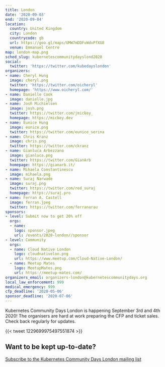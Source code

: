 ```yaml
---
title: London
date: '2020-09-03'
end: '2020-09-04'
location:
  country: United Kingdom
  city: London
  countrycode: gb
  url: https://goo.gl/maps/UMW7mDDFvWdvPfXG8
  venue: Emmanuel Centre
map: london-map.png
sched_slug: kubernetescommunitydayslond2020
social:
  twitter: 'https://twitter.com/kubedayslondon'
organizers:
- name: Cheryl Hung
  image: cheryl.png
  twitter: 'https://twitter.com/oicheryl'
  homepage: 'https://www.oicheryl.com/'
- name: Danielle Cook
  image: danielle.jpg
- name: Josh Michielsen
  image: josh.png
  twitter: https://twitter.com/jmickey_
  homepage: https://mickey.dev
- name: Eunice Hung
  image: eunice.png
  twitter: https://twitter.com/eunice_serina
- name: Chris Kranz
  image: chris.png
  twitter: https://twitter.com/ckranz
- name: Gianluca Arbezzano
  image: gianluca.png
  twitter: https://twitter.com/GianArb
  homepage: https://gianarb.it/
- name: Mihaela Constantinescu
  image: mihaela.png
- name: Suraj Narwade
  image: suraj.png
  twitter: https://twitter.com/red_suraj
  homepage: https://suraj.pro
- name: Ferran A. Castell
  image: ferran.jpeg
  twitter: https://twitter.com/ferranarau  
sponsors:
- level: Submit now to get 20% off
  orgs:
  - name:
    logo: sponsor.jpeg
    url: /events/2020-london//sponsor
- level: Community
  orgs:
  - name: Cloud Native London
    logo: cloudnativelon.png
    url: https://www.meetup.com/Cloud-Native-London/
  - name: Meetup Mates
    logo: MeetupMates.png
    url: https://meetup-mates.com/
organizers_email: organizers-london@kubernetescommunitydays.org
local_law_enforcement: 999
medical_emergency: 999
cfp_deadline: '2020-05-06'
sponsor_deadline: '2020-07-06'
---
```


Kubernetes Community Days London is happening September 3rd and 4th 2020! The organisers are hard at work preparing the CFP and ticket sales. Check back regularly for updates.

{{< tweet 1229699975497551874 >}}

## Want to be kept up-to-date?

[Subscribe to the Kubernetes Community Days London mailing list](http://kubernetesdays.london/)
